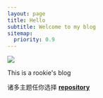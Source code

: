 ```yaml
---
layout: page
title: Hello
subtitle: Welcome to my blog
sitemap:
  priority: 0.9
---
```


<img src="{{ '/assets/img/1.jpg' | prepend: site.baseurl }}" id="about-img">

<div id="describe-text">
	<p>This is a rookie's blog</p>
	<p>诸多主题任你选择 <strong> <a href="https://github.com/knhash/Pudhina"> repository</a> </strong></p>
</div>